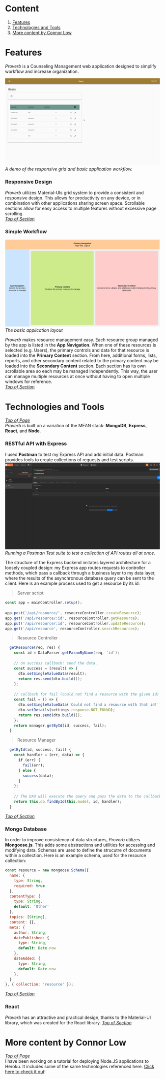 # Content
1. [Features](#Features)
2. [Technologies and Tools](#Technologies-and-Tools)
3. [More content by Connor Low](#More-content-by-Connor-Low)
# Features
*Proverb* is a Counseling Management web application designed to simplify workflow and increase organization.  

![Responsive Grid](img/responsive.gif)
*A demo of the responsive grid and basic application workflow.*  

### Responsive Design
*Proverb* utilizes Material-UIs grid system to provide a consistent and responsive design. This allows for productivity on any device, or in combination with other applications sharing screen space. Scrollable sections allow for easy access to multiple features without excessive page scrolling.   
[*Top of Section*](#Features)  

### Simple Workflow 
![Layout](img/layout.png)
*The basic application layout*  

*Proverb* makes resource management easy. Each resource group managed by the app is listed in the **App Navigation**. When one of these resources is selected (e.g. Users), the primary controls and data for that resource is loaded into the **Primary Content** section. From here, additional forms, lists, reports, and other secondary content related to the primary content may be loaded into the **Secondary Content** section. Each section has its own scrollable area so each may be managed independently. This way, the user can manage multiple resources at once without having to open multiple windows for reference.    
[*Top of Section*](#Features)  

# Technologies and Tools
[*Top of Page*](#Content)  
*Proverb* is built on a variation of the MEAN stack: **MongoDB**, **Express**, **React**, and **Node**.
### RESTful API with Express
I used **Postman** to test my Express API and add initial data. Postman provides tools to create collections of requests and test scripts.
![Api Collection Runner](img/api_test_suite.gif)  
*Running a Postman Test suite to test a collection of API routes all at once.*

The structure of the Express backend imitates layered architecture for a loosely coupled design: my Express app routes requests to controller methods, which pass a callback through a business layer to my data layer, where the results of the asynchronous database query can be sent to the client. Here is an example process used to get a resource by its id:
> Server script
```js 
const app = mainController.setup();

app.post('/api/resource/', resourceController.createResource);
app.get('/api/resource/:id', resourceController.getResource);
app.put('/api/resource/:id', resourceController.updateResource);
app.get('/api/resource', resourceController.searchResources);
```
> Resource Controller
```js
  getResource(req, res) {
    const id = DataParser.getParamByName(req, 'id');

    // on success callback: send the data.
    const success = (result) => {
      dto.setSingleValueData(result);
      return res.send(dto.build());
    };

    // callback for fail (could not find a resource with the given id)
    const fail = () => {
      dto.setSingleValueData('Could not find a resource with that id!');
      dto.setDetails(settings.response.NOT_FOUND);
      return res.send(dto.build());
    };
    return manager.getById(id, success, fail);
  }
```
> Resource Manager
```js
  getById(id, success, fail) {
    const handler = (err, data) => {
      if (err) {
        fail(err);
      } else {
        success(data);
      }
    };

    // The DAO will execute the query and pass the data to the callback functions defined in the Controller.
    return this.db.findById(this.model, id, handler);
  }
```
[*Top of Section*](#Technologies-and-Tools)  
### Mongo Database
In order to improve consistency of data structures, *Proverb* utilizes **Mongoose.js**. This adds some abstractions and utilities for accessing and modifying data. Schemas are used to define the strucutre of documents within a collection. Here is an example schema, used for the resource collection:
```js
const resource = new mongoose.Schema({
  name: {
    type: String,
    required: true
  },
  contentType: {
    type: String,
    default: 'Other'
  },
  topics: [String],
  content: {},
  meta: {
    author: String,
    datePublished: {
      type: String,
      default: Date.now
    },
    dateAdded: {
      type: String,
      default: Date.now
    },
  }
}, { collection: 'resource' });
```  
[*Top of Section*](#Technologies-and-Tools)  

### React
*Proverb* has an attractive and practical design, thanks to the Material-UI library, which was created for the React library.
[*Top of Section*](#Technologies-and-Tools)  

# More content by Connor Low
[*Top of Page*](#Content)  
I have been working on a tutorial for deploying Node.JS applications to Heroku. It includes some of the same technologies referenced here. [Click here to check it out](https://github.com/ConnorJamesLow/icc-heroku)!